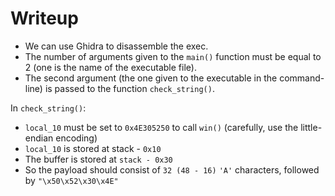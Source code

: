 # Writeup

- We can use Ghidra to disassemble the exec.
- The number of arguments given to the `main()` function must be equal to 2 (one is the name of the executable file).
- The second argument (the one given to the executable in the command-line) is passed to the function `check_string()`.

In `check_string()`:

- `local_10` must be set to `0x4E305250` to call `win()` (carefully, use the little-endian encoding)
- `local_10` is stored at stack - `0x10`
- The buffer is stored at `stack - 0x30`
- So the payload should consist of `32 (48 - 16)` `'A'` characters, followed by `"\x50\x52\x30\x4E"`
